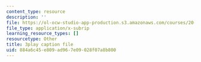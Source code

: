 ```yaml
---
content_type: resource
description: ''
file: https://ol-ocw-studio-app-production.s3.amazonaws.com/courses/20-219-becoming-the-next-bill-nye-writing-and-hosting-the-educational-show-january-iap-2015/884a6c45e809ad967e09028f07a8b800_PXPZpFHd9Lg.srt
file_type: application/x-subrip
learning_resource_types: []
resourcetype: Other
title: 3play caption file
uid: 884a6c45-e809-ad96-7e09-028f07a8b800
---
```

